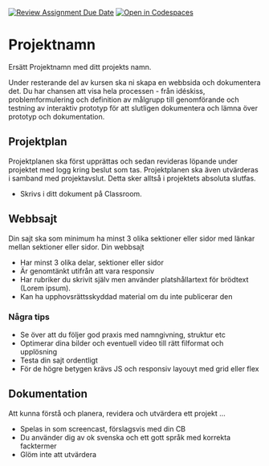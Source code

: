 [![Review Assignment Due Date](https://classroom.github.com/assets/deadline-readme-button-22041afd0340ce965d47ae6ef1cefeee28c7c493a6346c4f15d667ab976d596c.svg)](https://classroom.github.com/a/8H6nyhP0)
[![Open in Codespaces](https://classroom.github.com/assets/launch-codespace-2972f46106e565e64193e422d61a12cf1da4916b45550586e14ef0a7c637dd04.svg)](https://classroom.github.com/open-in-codespaces?assignment_repo_id=18889270)
# Projektnamn
Ersätt Projektnamn med ditt projekts namn. 

Under resterande del av kursen ska ni skapa en webbsida och dokumentera det. Du har chansen att visa hela processen - från idéskiss, problemformulering och definition av målgrupp till genomförande och testning av interaktiv prototyp för att slutligen dokumentera och lämna över prototyp och dokumentation. 

## Projektplan
Projektplanen ska först upprättas och sedan revideras löpande under projektet med logg kring beslut som tas. Projektplanen ska även utvärderas i samband med projektavslut. Detta sker alltså i projektets absoluta slutfas. 

- Skrivs i ditt dokument på Classroom. 

## Webbsajt
Din sajt ska som minimum ha minst 3 olika sektioner eller sidor med länkar mellan sektioner eller sidor. Din webbsajt

- Har minst 3 olika delar, sektioner eller sidor
- Är genomtänkt utifrån att vara responsiv
- Har rubriker du skrivit själv men använder platshållartext för brödtext (Lorem ipsum). 
- Kan ha upphovsrättsskyddad material om du inte publicerar den

### Några tips
- Se över att du följer god praxis med namngivning, struktur etc
- Optimerar dina bilder och eventuell video till rätt filformat och upplösning
- Testa din sajt ordentligt
- För de högre betygen krävs JS och responsiv layouyt med grid eller flex

## Dokumentation
Att kunna förstå och planera, revidera och utvärdera ett projekt …

- Spelas in som screencast, förslagsvis med din CB
- Du använder dig av ok svenska och ett gott språk med korrekta facktermer
- Glöm inte att utvärdera
